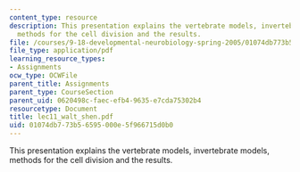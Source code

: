 ```yaml
---
content_type: resource
description: This presentation explains the vertebrate models, invertebrate models,
  methods for the cell division and the results.
file: /courses/9-18-developmental-neurobiology-spring-2005/01074db773b56595000e5f966715d0b0_lec11_walt_shen.pdf
file_type: application/pdf
learning_resource_types:
- Assignments
ocw_type: OCWFile
parent_title: Assignments
parent_type: CourseSection
parent_uid: 0620498c-faec-efb4-9635-e7cda75302b4
resourcetype: Document
title: lec11_walt_shen.pdf
uid: 01074db7-73b5-6595-000e-5f966715d0b0
---
```

This presentation explains the vertebrate models, invertebrate models, methods for the cell division and the results.


